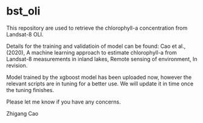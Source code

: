 # bst_oli

This repository are used to retrieve the chlorophyll-a concentration from Landsat-8 OLI.

Details for the training and validatioin of model can be found: Cao et al., (2020), A machine learning approach to estimate chlorophyll-a from Landsat-8 measurements in inland lakes, Remote sensing of environment, In revision.

Model trained by the xgboost model has been uploaded now, however the relevant scripts are in tuning for a better use. We will update it in time once the tuning finishes.


Please let me know if you have any concerns.

Zhigang Cao
